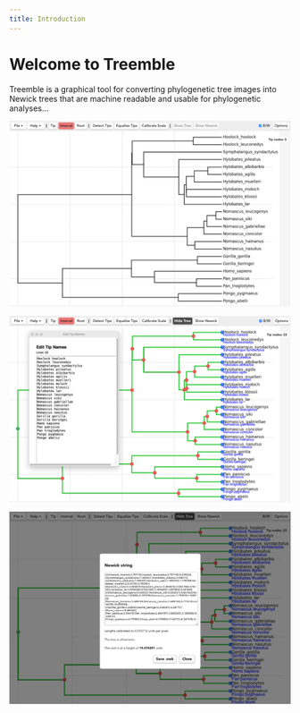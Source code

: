 ```yaml
---
title: Introduction
---
```


# Welcome to Treemble

Treemble is a graphical tool for converting phylogenetic tree images into Newick trees that are machine readable and usable for phylogenetic analyses...

![Tree loaded](/img/Docs/Treemble_with_no_nodes.png)

![Edit names screenshot](/img/Docs/Treemble_with_edit_tips.png)

![Newick modal screenshot](/img/Docs/newick_modal_showing.png)